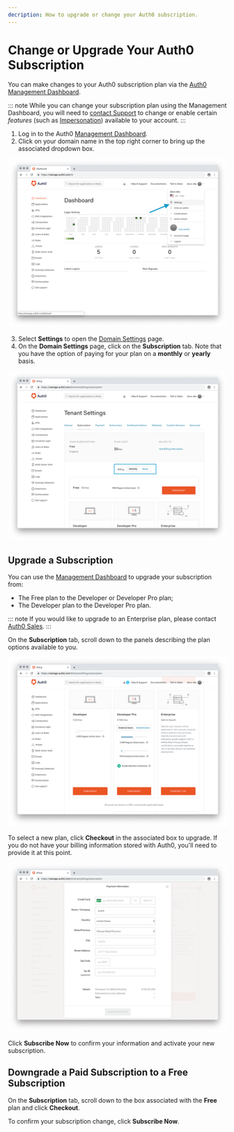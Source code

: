 ```yaml
---
decription: How to upgrade or change your Auth0 subscription.
---
```

# Change or Upgrade Your Auth0 Subscription

You can make changes to your Auth0 subscription plan via the [Auth0 Management Dashboard](${manage_url}).

::: note
While you can change your subscription plan using the Management Dashboard, you will need to [contact Support](https://support.auth0.com/) to change or enable certain *features* (such as [Impersonation](/user-profile/user-impersonation)) available to your account.
:::

1. Log in to the Auth0 [Management Dashboard](${manage_url}).
2. Click on your domain name in the top right corner to bring up the associated dropdown box.

  ![](/media/articles/support/subscriptions/account-dropdown.png)

3.  Select **Settings** to open the [Domain Settings](${manage_url}/#/domain/) page.
4. On the **Domain Settings** page, click on the **Subscription** tab. Note that you have the option of paying for your plan on a **monthly** or **yearly** basis.

  ![](/media/articles/support/subscriptions/subscription.png)

## Upgrade a Subscription

You can use the [Management Dashboard](${manage_url}) to upgrade your subscription from:

* The Free plan to the Developer or Developer Pro plan;
* The Developer plan to the Developer Pro plan.

::: note
If you would like to upgrade to an Enterprise plan, please contact [Auth0 Sales](https://auth0.com/?contact=true).
:::

On the **Subscription** tab, scroll down to the panels describing the plan options available to you.

  ![](/media/articles/support/subscriptions/upgrades.png)

To select a new plan, click **Checkout** in the associated box to upgrade. If you do not have your billing information stored with Auth0, you'll need to provide it at this point.

  ![](/media/articles/support/subscriptions/billing.png)

Click **Subscribe Now** to confirm your information and activate your new subscription.

## Downgrade a Paid Subscription to a Free Subscription

On the **Subscription** tab, scroll down to the box associated with the **Free** plan and click **Checkout**.

To confirm your subscription change, click **Subscribe Now**.
